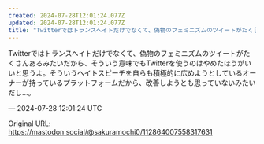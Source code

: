 ```yaml
---
created: 2024-07-28T12:01:24.077Z
updated: 2024-07-28T12:01:24.077Z
title: "Twitterではトランスヘイトだけでなくて、偽物のフェミニズムのツイートがたく[...]"
---
```


<p>Twitterではトランスヘイトだけでなくて、偽物のフェミニズムのツイートがたくさんあるみたいだから、そういう意味でもTwitterを使うのはやめたほうがいいと思うよ。そういうヘイトスピーチを自らも積極的に広めようとしているオーナーが持っているプラットフォームだから、改善しようとも思っていないみたいだし…。</p>

&mdash; 2024-07-28 12:01:24 UTC

Original URL: https://mastodon.social/@sakuramochi0/112864007558317631
